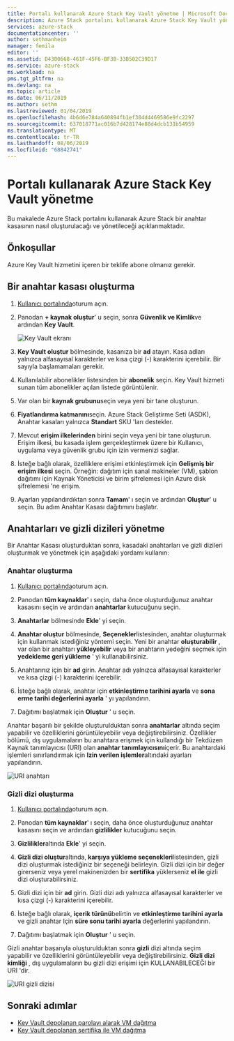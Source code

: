 ```yaml
---
title: Portalı kullanarak Azure Stack Key Vault yönetme | Microsoft Docs
description: Azure Stack portalını kullanarak Azure Stack Key Vault yönetmeyi öğrenin.
services: azure-stack
documentationcenter: ''
author: sethmanheim
manager: femila
editor: ''
ms.assetid: D4300668-461F-45F6-BF3B-33B502C39D17
ms.service: azure-stack
ms.workload: na
pms.tgt_pltfrm: na
ms.devlang: na
ms.topic: article
ms.date: 06/11/2019
ms.author: sethm
ms.lastreviewed: 01/04/2019
ms.openlocfilehash: 4b6d6e784a640894fb1ef304d4469586e9fc2297
ms.sourcegitcommit: 637018771ac016b7d428174e88d4dcb131b54959
ms.translationtype: MT
ms.contentlocale: tr-TR
ms.lasthandoff: 08/06/2019
ms.locfileid: "68842741"
---
```

# <a name="manage-key-vault-in-azure-stack-using-the-portal"></a>Portalı kullanarak Azure Stack Key Vault yönetme

Bu makalede Azure Stack portalını kullanarak Azure Stack bir anahtar kasasının nasıl oluşturulacağı ve yönetileceği açıklanmaktadır.

## <a name="prerequisites"></a>Önkoşullar

Azure Key Vault hizmetini içeren bir teklife abone olmanız gerekir.

## <a name="create-a-key-vault"></a>Bir anahtar kasası oluşturma

1. [Kullanıcı portalında](https://portal.local.azurestack.external)oturum açın.

2. Panodan **+ kaynak oluştur**' u seçin, sonra **Güvenlik ve Kimlik**ve ardından **Key Vault**.

    ![Key Vault ekranı](media/azure-stack-key-vault-manage-portal/image1.png)

3. **Key Vault oluştur** bölmesinde, kasanıza bir **ad** atayın. Kasa adları yalnızca alfasayısal karakterler ve kısa çizgi (-) karakterini içerebilir. Bir sayıyla başlamamaları gerekir.

4. Kullanılabilir abonelikler listesinden bir **abonelik** seçin. Key Vault hizmeti sunan tüm abonelikler açılan listede görüntülenir.

5. Var olan bir **kaynak grubunu**seçin veya yeni bir tane oluşturun.

6. **Fiyatlandırma katmanını**seçin. Azure Stack Geliştirme Seti (ASDK), Anahtar kasaları yalnızca **Standart** SKU 'ları destekler.

7. Mevcut **erişim ilkelerinden** birini seçin veya yeni bir tane oluşturun. Erişim ilkesi, bu kasada işlem gerçekleştirmek üzere bir Kullanıcı, uygulama veya güvenlik grubu için izin vermenizi sağlar.

8. İsteğe bağlı olarak, özelliklere erişimi etkinleştirmek için **Gelişmiş bir erişim ilkesi** seçin. Örneğin: dağıtım için sanal makineler (VM), şablon dağıtımı için Kaynak Yöneticisi ve birim şifrelemesi için Azure disk şifrelemesi 'ne erişim.

9. Ayarları yapılandırdıktan sonra **Tamam**' ı seçin ve ardından **Oluştur**' u seçin. Bu adım Anahtar Kasası dağıtımını başlatır.

## <a name="manage-keys-and-secrets"></a>Anahtarları ve gizli dizileri yönetme

Bir Anahtar Kasası oluşturduktan sonra, kasadaki anahtarları ve gizli dizileri oluşturmak ve yönetmek için aşağıdaki yordamı kullanın:

### <a name="create-a-key"></a>Anahtar oluşturma

1. [Kullanıcı portalında](https://portal.local.azurestack.external)oturum açın.

2. Panodan **tüm kaynaklar**' ı seçin, daha önce oluşturduğunuz anahtar kasasını seçin ve ardından **anahtarlar** kutucuğunu seçin.

3. **Anahtarlar** bölmesinde **Ekle**' yi seçin.

4. **Anahtar oluştur** bölmesinde, **Seçenekler**listesinden, anahtar oluşturmak için kullanmak istediğiniz yöntemi seçin. Yeni bir anahtar **oluşturabilir** , var olan bir anahtarı **yükleyebilir** veya bir anahtarın yedeğini seçmek için **yedekleme geri yükleme** ' yi kullanabilirsiniz.

5. Anahtarınız için bir **ad** girin. Anahtar adı yalnızca alfasayısal karakterler ve kısa çizgi (-) karakterini içerebilir.

6. İsteğe bağlı olarak, anahtar için **etkinleştirme tarihini ayarla** ve **sona erme tarihi değerlerini ayarla** ' yı yapılandırın.

7. Dağıtımı başlatmak için **Oluştur** ' u seçin.

Anahtar başarılı bir şekilde oluşturulduktan sonra **anahtarlar** altında seçim yapabilir ve özelliklerini görüntüleyebilir veya değiştirebilirsiniz. Özellikler bölümü, dış uygulamaların bu anahtara erişmek için kullandığı bir Tekdüzen Kaynak tanımlayıcısı (URI) olan **anahtar tanımlayıcısını**içerir. Bu anahtardaki işlemleri sınırlandırmak için **Izin verilen işlemler**altındaki ayarları yapılandırın.

![URI anahtarı](media/azure-stack-key-vault-manage-portal/image4.png)

### <a name="create-a-secret"></a>Gizli dizi oluşturma

1. [Kullanıcı portalında](https://portal.local.azurestack.external)oturum açın.

2. Panodan **tüm kaynaklar**' ı seçin, daha önce oluşturduğunuz anahtar kasasını seçin ve ardından **gizlilikler** kutucuğunu seçin.

3. **Gizlilikler**altında **Ekle**' yi seçin.

4. **Gizli dizi oluştur**altında, **karşıya yükleme seçenekleri**listesinden, gizli dizi oluşturmak istediğiniz bir seçeneği belirleyin. Gizli dizi için bir değer girerseniz veya yerel makinenizden bir **sertifika** yüklerseniz **el ile** gizli dizi oluşturabilirsiniz.

5. Gizli dizi için bir **ad** girin. Gizli dizi adı yalnızca alfasayısal karakterler ve kısa çizgi (-) karakterini içerebilir.

6. İsteğe bağlı olarak, **içerik türünü**belirtin ve **etkinleştirme tarihini ayarla** ve gizli anahtar Için **süre sonu tarihi ayarla** değerlerini yapılandırın.

7. Dağıtımı başlatmak için **Oluştur** ' u seçin.

Gizli anahtar başarıyla oluşturulduktan sonra **gizli** dizi altında seçim yapabilir ve özelliklerini görüntüleyebilir veya değiştirebilirsiniz. **Gizli dizi kimliği** , dış uygulamaların bu gizli dizi erişimi için KULLANABILECEĞI bir URI 'dir.

![URI gizli dizisi](media/azure-stack-key-vault-manage-portal/image5.png)

## <a name="next-steps"></a>Sonraki adımlar

* [Key Vault depolanan parolayı alarak VM dağıtma](azure-stack-key-vault-deploy-vm-with-secret.md)
* [Key Vault depolanan sertifika ile VM dağıtma](azure-stack-key-vault-push-secret-into-vm.md)
